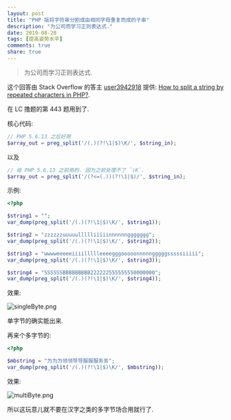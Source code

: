 ```yaml
---
layout: post
title: "PHP 版将字符串分割成由相同字母重复而成的子串"
description: "为公司而学习正则表达式."
date: 2019-08-20
tags: [提高姿势水平]
comments: true
share: true
---
```


> 为公司而学习正则表达式.

这个回答由 Stack Overflow 的答主 [user3942918](https://stackoverflow.com/users/3942918/user3942918) 提供: [How to split a string by repeated characters in PHP?](https://stackoverflow.com/a/33197074/11457285).


在 LC 撸题的第 443 题用到了.

核心代码:

```php
// PHP 5.6.13 之后好用
$array_out = preg_split('/(.)(?!\1|$)\K/', $string_in);
```

以及

```php
// 给 PHP 5.6.13 之前用的. 因为之前处理不了 `\K`.
$array_out = preg_split('/(?<=(.))(?!\1|$)/', $string_in);
```

示例:

```php
<?php

$string1 = "";
var_dump(preg_split('/(.)(?!\1|$)\K/', $string1));

$string2 = "zzzzzzuuuuullllliiiiinnnnnnggggggg";
var_dump(preg_split('/(.)(?!\1|$)\K/', $string2));

$string3 = "wwwweeeeeiiiillllleeeegggooooonnnnngggggsssssiiiii";
var_dump(preg_split('/(.)(?!\1|$)\K/', $string3));

$string4 = "SSSSSSBBBBBBBBB222222555555550000000";
var_dump(preg_split('/(.)(?!\1|$)\K/', $string4));

```


效果:

![singleByte.png](https://i.loli.net/2019/08/20/qlI3u4516zCb7kj.png)

单字节的确实能出来.


再来个多字节的:

```php
<?php

$mbstring = "为为为领领导导服服服务务";
var_dump(preg_split('/(.)(?!\1|$)\K/', $mbstring));

```

效果:

![multiByte.png](https://i.loli.net/2019/08/20/JWjixN4rgLUCpzl.png)


所以这玩意儿就不要在汉字之类的多字节场合用就行了.